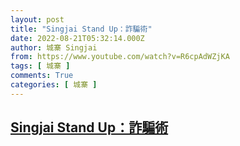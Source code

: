 ```yaml
---
layout: post
title: "Singjai Stand Up：詐騙術"
date: 2022-08-21T05:32:14.000Z
author: 城寨 Singjai
from: https://www.youtube.com/watch?v=R6cpAdWZjKA
tags: [ 城寨 ]
comments: True
categories: [ 城寨 ]
---
```

<!--1661059934000-->
[Singjai Stand Up：詐騙術](https://www.youtube.com/watch?v=R6cpAdWZjKA)
------

<div>

</div>
